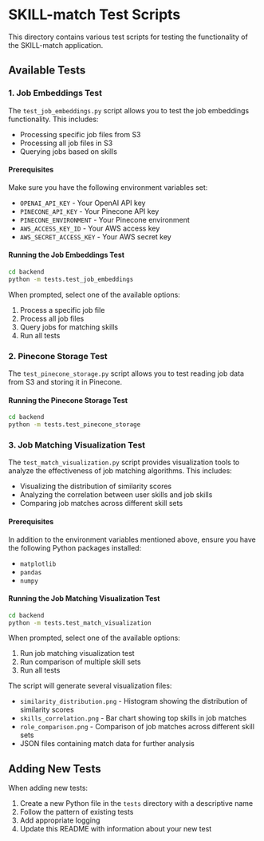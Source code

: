 # SKILL-match Test Scripts

This directory contains various test scripts for testing the functionality of the SKILL-match application.

## Available Tests

### 1. Job Embeddings Test

The `test_job_embeddings.py` script allows you to test the job embeddings functionality. This includes:

- Processing specific job files from S3
- Processing all job files in S3
- Querying jobs based on skills

#### Prerequisites

Make sure you have the following environment variables set:
- `OPENAI_API_KEY` - Your OpenAI API key
- `PINECONE_API_KEY` - Your Pinecone API key
- `PINECONE_ENVIRONMENT` - Your Pinecone environment
- `AWS_ACCESS_KEY_ID` - Your AWS access key
- `AWS_SECRET_ACCESS_KEY` - Your AWS secret key

#### Running the Job Embeddings Test

```bash
cd backend
python -m tests.test_job_embeddings
```

When prompted, select one of the available options:
1. Process a specific job file
2. Process all job files
3. Query jobs for matching skills
4. Run all tests

### 2. Pinecone Storage Test

The `test_pinecone_storage.py` script allows you to test reading job data from S3 and storing it in Pinecone.

#### Running the Pinecone Storage Test

```bash
cd backend
python -m tests.test_pinecone_storage
```

### 3. Job Matching Visualization Test

The `test_match_visualization.py` script provides visualization tools to analyze the effectiveness of job matching algorithms. This includes:

- Visualizing the distribution of similarity scores
- Analyzing the correlation between user skills and job skills
- Comparing job matches across different skill sets

#### Prerequisites

In addition to the environment variables mentioned above, ensure you have the following Python packages installed:
- `matplotlib`
- `pandas`
- `numpy`

#### Running the Job Matching Visualization Test

```bash
cd backend
python -m tests.test_match_visualization
```

When prompted, select one of the available options:
1. Run job matching visualization test
2. Run comparison of multiple skill sets
3. Run all tests

The script will generate several visualization files:
- `similarity_distribution.png` - Histogram showing the distribution of similarity scores
- `skills_correlation.png` - Bar chart showing top skills in job matches
- `role_comparison.png` - Comparison of job matches across different skill sets
- JSON files containing match data for further analysis

## Adding New Tests

When adding new tests:

1. Create a new Python file in the `tests` directory with a descriptive name
2. Follow the pattern of existing tests
3. Add appropriate logging
4. Update this README with information about your new test 